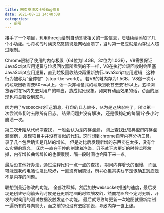 ```yaml
---
title: 网页崩溃及卡顿Bug修复
date: 2021-08-12 14:40:08
categories:
  - 前端
---
```


接手了一个项目，利用threejs绘制自动驾驶相关的一些信息，陆陆续续添加了几个小功能。七月初的时候突然反馈说是网站崩溃了，当时第一反应就是内存过大超过限制。  

Chrome限制了使用的内存极限（64位为1.4GB，32位为1.0GB），V8需要保证JavaScript应用逻辑与垃圾回收器所看到的不一样，V8在执行垃圾回收时会阻塞 JavaScript应用逻辑，直到垃圾回收结束再重新执行JavaScript应用逻辑，这种行为被称为“全停顿”（stop-the-world）。 若V8的堆内存为1.5GB，V8做一次小的垃圾回收需要50ms以上，做一次非增量式的垃圾回收甚至要1秒以上。这样浏览器将在1s内失去对用户的响应，造成假死现象。如果有动画效果的话，动画的展现也将显著受到影响。


因为用了websocket推送消息，打印的日志很多，以为是这块影响了，所以第一次尝试修复时去除所有日志。 结果问题并没有解决， 还是很稳定的每隔1个多小时崩溃一次。

第二次开始从代码中查找， 一般会认为是内存泄漏， 网上查找比较典型的内存泄漏案例， 发现项目中并没有类似的代码。这时想到chrome自带内存分析工具， 录了几个包后确实是几M的增长。 但是对比后发现新增的东西实在太多，没有什么实质的意义， 因为一直在不停的创建和渲染。只不过下次更新的时候会释放掉，内存增长曲线增长的也很缓慢，隔一段时间也会降下来一点。

最后没其他好办法，通过注释代码一点一点的查找， 期间内存增长的很慢， 而且可能是我的电脑性能比较好，一直没有崩溃过，所以心里其实也不是很确定到底是不是内存的问题。

联想到最近修改的功能， 全部注释掉，然后加快websocket推送的速度，最后发现是创建导向箭头的时候是在更新地图的时候触发的，然而地图会不定时更新，开发的时候用的测试数据没触发这个功能。 最后就导致每更新一次地图就重新绘制一遍所有的导向箭头，而之前的也没有去除销毁，导致内存一直上涨。 